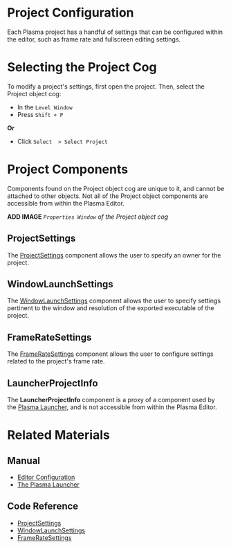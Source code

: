 # Project Configuration

Each Plasma project has a handful of settings that can be configured within the editor, such as frame rate and fullscreen editing settings.

#  Selecting the Project Cog

To modify a project's settings, first open the project. Then, select the Project object cog:

- In the `Level Window`
- Press `Shift + P`

**Or**

- Click `Select  > Select Project`

#  Project Components

Components found on the Project object cog are unique to it, and cannot be attached to other objects. Not all of the Project object components are accessible from within the Plasma Editor.



**ADD IMAGE** *`Properties Window` of the Project object cog*


##  ProjectSettings

The [ ProjectSettings](https://github.com/PlasmaEngine/PlasmaDocs/tree/master/docs/C%2B%2B/code_reference/class_reference/projectsettings.markdown) component allows the user to specify an owner for the project.

##  WindowLaunchSettings

The [ WindowLaunchSettings](https://github.com/PlasmaEngine/PlasmaDocs/tree/master/docs/C%2B%2B/code_reference/class_reference/windowlaunchsettings.markdown) component allows the user to specify settings pertinent to the window and resolution of the exported executable of the project.

##  FrameRateSettings

The [ FrameRateSettings](https://github.com/PlasmaEngine/PlasmaDocs/tree/master/docs/C%2B%2B/code_reference/class_reference/frameratesettings.markdown) component allows the user to configure settings related to the project's frame rate.

##  LauncherProjectInfo

The **LauncherProjectInfo** component is a proxy of a component used by the [ Plasma Launcher](https://plasmaengine.github.io/PlasmaDocs/Manual/editor/launcher.markdown), and is not accessible from within the Plasma Editor.

#  Related Materials

##  Manual
- [Editor Configuration](https://plasmaengine.github.io/PlasmaDocs/Manual/editor/editor_configuration.markdown)
- [ The Plasma Launcher](https://plasmaengine.github.io/PlasmaDocs/Manual/editor/launcher.markdown)

##  Code Reference
- [ ProjectSettings](https://github.com/PlasmaEngine/PlasmaDocs/tree/master/docs/C%2B%2B/code_reference/class_reference/projectsettings.markdown)
- [ WindowLaunchSettings](https://github.com/PlasmaEngine/PlasmaDocs/tree/master/docs/C%2B%2B/code_reference/class_reference/windowlaunchsettings.markdown)
- [ FrameRateSettings](https://github.com/PlasmaEngine/PlasmaDocs/tree/master/docs/C%2B%2B/code_reference/class_reference/frameratesettings.markdown) 

 